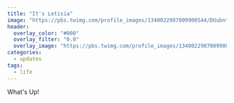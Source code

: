 ```yaml
---
title: "It's Letisia"
image: "https://pbs.twimg.com/profile_images/1340022987009900544/DUubntQ3_400x400.jpg"
header:
  overlay_color: "#000"
  overlay_filter: "0.0"
  overlay_image: "https://pbs.twimg.com/profile_images/1340022987009900544/DUubntQ3_400x400.jpg"
categories:
  - updates
tags:
  - life
---
```


What's Up!